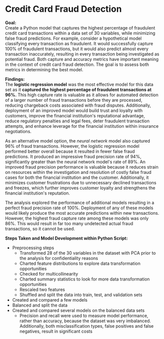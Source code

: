 # Credit Card Fraud Detection

**Goal:**<br>
Create a Python model that captures the highest percentage of fraudulent credit card transactions within a data set of 30 variables, while minimizing false fraud predictions. For example, consider a hypothetical model classifying every transaction as fraudulent. It would successfully capture 100% of fraudulent transactions, but it would also predict almost every transaction inaccurately, resulting in every transaction being investigated as potential fraud. Both capture and accuracy metrics have important meaning in the context of credit card fraud detection. The goal is to assess both metrics in determining the best model.


**Findings:**<br>
The **logistic regression model** was the most effective model for this data set as it **captured the highest percentage of fraudulent transactions at 96%.** This high capture rate is valuable as it allows for automated detection of a larger number of fraud transactions before they are processed, reducing chargeback costs associated with fraud disputes. Additionally, deployment of an improved model would build trust and loyalty with customers, improve the financial institution's reputational advantage, reduce regulatory penalties and legal fees, deter fraudulent transaction attempts, and enhance leverage for the financial institution within insurance negotiations.  

As an alternative model option, the _neural network_ model also captured 96% of fraud transactions. However, the logistic regression model performed better overall because it resulted in fewer false fraud predictions. It produced an impressive fraud precision rate of 94%, significantly greater than the neural network model's rate of 89%. An improved fraud precision performance is valuable because it reduces strain on resources within the investigation and resolution of costly false fraud cases for both the financial institution and the customer. Additionally, it minimizes customer frustrations due to unnecessary declined transactions and freezes, which further improves customer loyalty and strengthens the financial institution's reputation.

The analysis explored the performance of additional models resulting in a perfect fraud precision rate of 100%. Deployment of any of these models would likely produce the most accurate predictions within new transactions. However, the highest fraud capture rate among these models was only 86%. This would result in far too many undetected actual fraud transactions, so it cannot be used. 

**Steps Taken and Model Development within Python Script:**<br>
* Preprocessing steps
  * Transformed 28 of the 30 variables in the dataset with PCA prior to the analysis for confidentiality reasons
  * Charted feature distributions to explore data transformation opportunities
  * Checked for multicollinearity 
  * Charted summary statistics to look for more data transformation opportunities
  * Rescaled two features
  * Shuffled and split the data into train, test, and validation sets
* Created and compared a few models
* Balanced and split the data
* Created and compared several models on the balanced data sets
  * Precision and recall were used to measure model performance, rather than accuracy, because the dataset was very imbalanced. Additionally, both misclassification types, false positives and false negatives, result in significant costs


